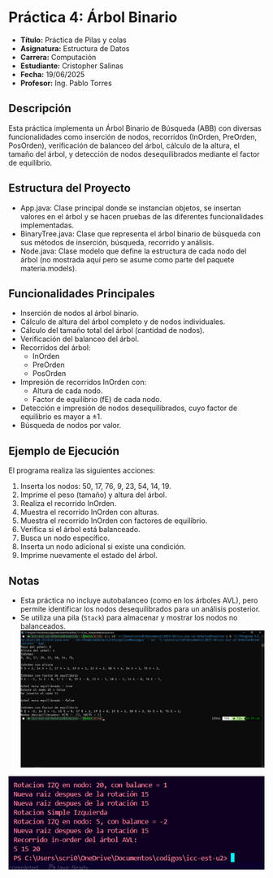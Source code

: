 # Práctica 4: Árbol Binario 

- **Título:** Práctica de Pilas y colas
- **Asignatura:** Estructura de Datos  
- **Carrera:** Computación  
- **Estudiante:** Cristopher Salinas  
- **Fecha:** 19/06/2025  
- **Profesor:** Ing. Pablo Torres  

## Descripción

Esta práctica implementa un Árbol Binario de Búsqueda (ABB) con diversas funcionalidades como inserción de nodos, recorridos (InOrden, PreOrden, PosOrden), verificación de balanceo del árbol, cálculo de la altura, el tamaño del árbol, y detección de nodos desequilibrados mediante el factor de equilibrio.

## Estructura del Proyecto

- App.java: Clase principal donde se instancian objetos, se insertan valores en el árbol y se hacen pruebas de las diferentes funcionalidades implementadas.
- BinaryTree.java: Clase que representa el árbol binario de búsqueda con sus métodos de inserción, búsqueda, recorrido y análisis.
- Node.java: Clase modelo que define la estructura de cada nodo del árbol (no mostrada aquí pero se asume como parte del paquete materia.models).

## Funcionalidades Principales

- Inserción de nodos al árbol binario.
- Cálculo de altura del árbol completo y de nodos individuales.
- Cálculo del tamaño total del árbol (cantidad de nodos).
- Verificación del balanceo del árbol.
- Recorridos del árbol:
  - InOrden
  - PreOrden
  - PosOrden
- Impresión de recorridos InOrden con:
  - Altura de cada nodo.
  - Factor de equilibrio (fE) de cada nodo.
- Detección e impresión de nodos desequilibrados, cuyo factor de equilibrio es mayor a ±1.
- Búsqueda de nodos por valor.

## Ejemplo de Ejecución

El programa realiza las siguientes acciones:

1. Inserta los nodos: 50, 17, 76, 9, 23, 54, 14, 19.
2. Imprime el peso (tamaño) y altura del árbol.
3. Realiza el recorrido InOrden.
4. Muestra el recorrido InOrden con alturas.
5. Muestra el recorrido InOrden con factores de equilibrio.
6. Verifica si el árbol está balanceado.
7. Busca un nodo específico.
8. Inserta un nodo adicional si existe una condición.
9. Imprime nuevamente el estado del árbol.

## Notas

- Esta práctica no incluye autobalanceo (como en los árboles AVL), pero permite identificar los nodos desequilibrados para un análisis posterior.
- Se utiliza una pila (`Stack`) para almacenar y mostrar los nodos no balanceados.
![alt text](<Captura de pantalla (13).png>)

![alt text](image.png)